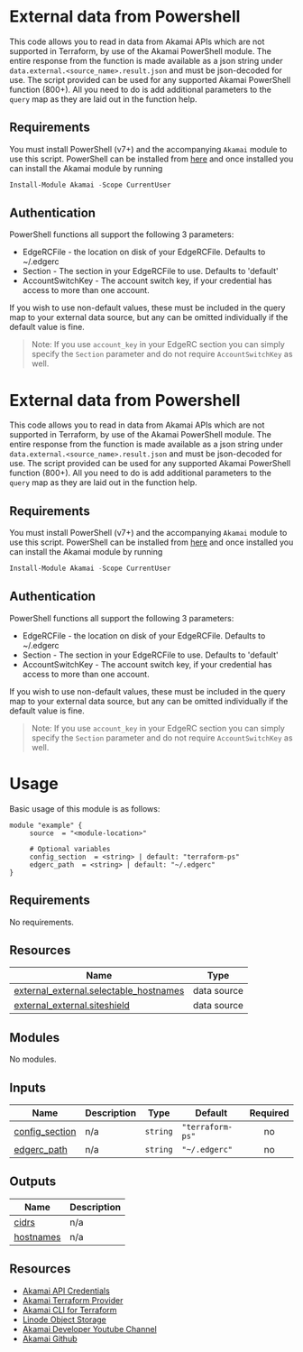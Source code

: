 # External data from Powershell

This code allows you to read in data from Akamai APIs which are not supported in Terraform, by use of the Akamai PowerShell module. The entire response from the function is made available as a json string under `data.external.<source_name>.result.json` and must be json-decoded for use. The script provided can be used for any supported Akamai PowerShell function (800+). All you need to do is add additional parameters to the `query` map as they are laid out in the function help.

## Requirements

You must install PowerShell (v7+) and the accompanying `Akamai` module to use this script. PowerShell can be installed from [here](https://github.com/PowerShell/PowerShell/releases) and once installed you can install the Akamai module by running
```powershell
Install-Module Akamai -Scope CurrentUser
```

## Authentication

PowerShell functions all support the following 3 parameters:
- EdgeRCFile - the location on disk of your EdgeRCFile. Defaults to ~/.edgerc
- Section - The section in your EdgeRCFile to use. Defaults to 'default'
- AccountSwitchKey - The account switch key, if your credential has access to more than one account.

If you wish to use non-default values, these must be included in the query map to your external data source, but any can be omitted individually if the default value is fine.

> Note: If you use `account_key` in your EdgeRC section you can simply specify the `Section` parameter and do not require `AccountSwitchKey` as well.
<!-- BEGIN_TF_DOCS -->

# External data from Powershell

This code allows you to read in data from Akamai APIs which are not supported in Terraform, by use of the Akamai PowerShell module. The entire response from the function is made available as a json string under `data.external.<source_name>.result.json` and must be json-decoded for use. The script provided can be used for any supported Akamai PowerShell function (800+). All you need to do is add additional parameters to the `query` map as they are laid out in the function help.

## Requirements

You must install PowerShell (v7+) and the accompanying `Akamai` module to use this script. PowerShell can be installed from [here](https://github.com/PowerShell/PowerShell/releases) and once installed you can install the Akamai module by running
```powershell
Install-Module Akamai -Scope CurrentUser
```

## Authentication

PowerShell functions all support the following 3 parameters:
- EdgeRCFile - the location on disk of your EdgeRCFile. Defaults to ~/.edgerc
- Section - The section in your EdgeRCFile to use. Defaults to 'default'
- AccountSwitchKey - The account switch key, if your credential has access to more than one account.

If you wish to use non-default values, these must be included in the query map to your external data source, but any can be omitted individually if the default value is fine.

> Note: If you use `account_key` in your EdgeRC section you can simply specify the `Section` parameter and do not require `AccountSwitchKey` as well.

# Usage
Basic usage of this module is as follows:

```hcl
module "example" {
  	 source  = "<module-location>"
  
	 # Optional variables
  	 config_section  = <string> | default: "terraform-ps"
  	 edgerc_path  = <string> | default: "~/.edgerc"
}
 ```

## Requirements

No requirements.

## Resources

| Name | Type |
|------|------|
| [external_external.selectable_hostnames](https://registry.terraform.io/providers/hashicorp/external/latest/docs/data-sources/external) | data source |
| [external_external.siteshield](https://registry.terraform.io/providers/hashicorp/external/latest/docs/data-sources/external) | data source |

## Modules

No modules.

## Inputs

| Name | Description | Type | Default | Required |
|------|-------------|------|---------|:--------:|
| <a name="input_config_section"></a> [config\_section](#input\_config\_section) | n/a | `string` | `"terraform-ps"` | no |
| <a name="input_edgerc_path"></a> [edgerc\_path](#input\_edgerc\_path) | n/a | `string` | `"~/.edgerc"` | no |

## Outputs

| Name | Description |
|------|-------------|
| <a name="output_cidrs"></a> [cidrs](#output\_cidrs) | n/a |
| <a name="output_hostnames"></a> [hostnames](#output\_hostnames) | n/a |

## Resources
- [Akamai API Credentials](https://techdocs.akamai.com/developer/docs/set-up-authentication-credentials)
- [Akamai Terraform Provider](https://techdocs.akamai.com/terraform/docs)
- [Akamai CLI for Terraform](https://github.com/akamai/cli-terraform)
- [Linode Object Storage](https://www.linode.com/lp/object-storage/)
- [Akamai Developer Youtube Channel](https://www.youtube.com/c/AkamaiDeveloper)
- [Akamai Github](https://github.com/akamai)
<!-- END_TF_DOCS -->